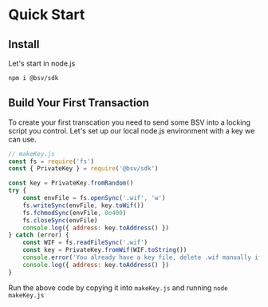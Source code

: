 # Quick Start

## Install
Let's start in node.js
```bash
npm i @bsv/sdk
```

## Build Your First Transaction

To create your first transcation you need to send some BSV into a locking script you control. Let's set up our local node.js environment with a key we can use.

```javascript
// makeKey.js
const fs = require('fs')
const { PrivateKey } = require('@bsv/sdk')

const key = PrivateKey.fromRandom()
try {
    const envFile = fs.openSync('.wif', 'w')
    fs.writeSync(envFile, key.toWif())
    fs.fchmodSync(envFile, 0o400)
    fs.closeSync(envFile)
    console.log({ address: key.toAddress() })
} catch (error) {
    const WIF = fs.readFileSync('.wif')
    const key = PrivateKey.fromWif(WIF.toString())
    console.error('You already have a key file, delete .wif manually if you know what you\'re doing.')
    console.log({ address: key.toAddress() })
}
```

Run the above code by copying it into `makeKey.js` and running `node makeKey.js`